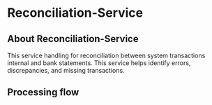 # Reconciliation-Service

## About Reconciliation-Service
This service handling for reconciliation between system transactions internal and bank statements. This service helps identify errors, discrepancies, and missing transactions.

## Processing flow


